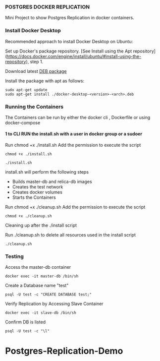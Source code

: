 ### POSTGRES DOCKER REPLICATION
Mini Project to show Postgres Replication in docker containers.  


### Install Docker Desktop
Recommended approach to install Docker Desktop on Ubuntu:

Set up Docker's package repository.  [See Install using the Apt repository] (https://docs.docker.com/engine/install/ubuntu/#install-using-the-repository), step 1.

Download latest [DEB package]([https://openai.com](https://desktop.docker.com/linux/main/amd64/docker-desktop-4.24.0-amd64.deb?utm_source=docker&utm_medium=webreferral&utm_campaign=docs-driven-download-linux-amd64&_gl=1*tylqiz*_ga*MTgwNjY4MDIwNC4xNjkxOTQ4MTc3*_ga_XJWPQMJYHQ*MTY5NjU4MzQxOC4xNS4xLjE2OTY1ODM2NTEuNTAuMC4w))

Install the package with apt as follows:

    sudo apt-get update
    sudo apt-get install ./docker-desktop-<version>-<arch>.deb


### Running the Containers
The Containers can be run by either the docker cli , Dockerfile or using docker-compose  

#### 1 to CLI RUN the install.sh with a user in docker group or a sudoer

Run chmod +x ./install.sh Add the permission to execute the script

    chmod +x ./install.sh

    ./install.sh 

install.sh will perform the following steps
- Builds master-db and relica-db images
- Creates the test network
- Creates docker volumes
- Starts the Containers

Run chmod +x ./cleanup.sh Add the permission to execute the script

    chmod +x ./cleanup.sh

Cleaning up after  the ./install script  

Run ./cleanup.sh to delete all resources used in the install script
    
    ./cleanup.sh
    
    

### Testing 
Access the master-db container

    docker exec -it master-db /bin/sh 


Create a Database name "test"

    psql -U test -c "CREATE DATABASE test;"


Verify Replication by Accessing Slave Container

    docker exec -it slave-db /bin/sh 


Confirm DB is listed

    psql -U test -c "\l"

# Postgres-Replication-Demo
